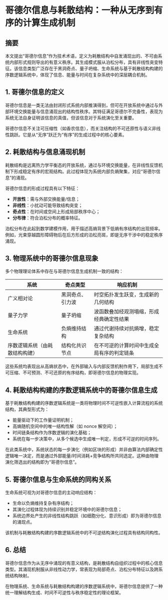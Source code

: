 # 哥德尔信息与耗散结构：一种从无序到有序的计算生成机制

## 摘要

本文提出“哥德尔信息”作为技术术语，定义为耗散结构中自发涌现出的、不可由系统内部形式规则导出的有意义秩序。其生成模式服从泊松分布，具有非线性突变特征。该信息类型广泛存在于黑洞奇点、量子坍缩、生命系统与基于耗散结构构建的序数逻辑系统中，体现了信息、能量与时间在复杂系统中的深层耦合机制。

## 1. 哥德尔信息的定义

哥德尔信息是一类无法由封闭形式系统内部推演得到，但可在开放系统中通过与外部环境交换能量与信息涌现出的结构性秩序。其特征满足哥德尔不完备性，表现为系统无法自身证明该信息的真值，但该信息对于系统演化至关重要。

哥德尔信息不关注可压缩性（如香农信息），而关注结构的不可还原性与语义非线性跳跃。它是从“无序”跃迁为“有序”的生成过程中的核心要素。

## 2. 耗散结构与信息涌现机制

耗散结构是远离热力学平衡态的开放系统，通过与环境交换能量，在非线性反馈机制下形成稳定有序的宏观结构。此过程体现为系统内部负熵聚集，对应“哥德尔信息”的涌现。

哥德尔信息的形成过程具有以下特征：

- **开放性**：需与外部交换能量/信息；
- **非线性**：小扰动可能导致结构突变；
- **奇点性**：在时间或空间上形成局部秩序中心；
- **分布律**：符合泊松分布的概率特征。

泊松分布在此起到数学建模作用，用于描述高熵背景下低熵有序结构的出现频率。例如，光束穿越圆形障碍物后在后方形成的泊松亮斑，即是无序干涉中的稳定秩序涌现。

## 3. 物理系统中的哥德尔信息现象

多个物理理论体系中存在与哥德尔信息生成机制一致的结构：

| 系统 | 奇点类型 | 响应机制 |
|------|----------|----------|
| 广义相对论 | 黑洞奇点、引力波 | 时空拓扑发生跃变，生成新的几何结构 |
| 量子力学 | 量子坍缩 | 波函数叠加经观测塌缩，形成经典确定性结果 |
| 生命系统 | 负熵维持结构 | 通过代谢持续对抗熵增，稳定复杂结构 |
| 序数逻辑系统（由耗散结构构建） | 结构化共识节点 | 在不可逆的计算时间中生成全局有序的判定链条 |

这些系统均表现出从高熵状态中，在外部输入与内部反馈机制作用下，局部生成不可压缩、不可预测、不可还原的有序结构，即哥德尔信息的物理实现。

## 4. 耗散结构构建的序数逻辑系统中的哥德尔信息生成

基于耗散结构构建的序数逻辑系统是一类将物理时间不可逆性嵌入计算流程的系统结构，其典型形式为：

- 能量驱动下的工作量证明机制；
- 高熵随机空间中的唯一结构性解（如 nonce 解空间）；
- 时间链条结构作为序数逻辑的演化基础；
- 系统在每一步决策中，从多个候选中生成唯一判定，形成不可逆的时间序列。

在此类系统中，系统状态的每一步演化（例如区块的形成）并非由算法内部确定性逻辑唯一决定，而是通过外部能量/时间消耗+竞争结构所共同选定。这种由物理演化筛选出的结构即为“哥德尔信息”。

## 5. 哥德尔信息与生命系统的同构关系

生命系统可视为对哥德尔信息的主动响应结构：

- 生命以负熵维持复杂有序结构；
- 其演化过程体现为持续识别并稳定环境中的哥德尔信息；
- 系统边界处产生的非线性结构跳跃（如细胞分化、意识形成）即为哥德尔信息的涌现点。

该机制与耗散结构构建的序数逻辑系统中的不可逆结构演化过程具有结构同构性。

## 6. 总结

哥德尔信息作为从无序中涌现的有意义结构，是耗散结构自组织过程中的核心信息类型。其涌现机制服从非线性动力学，常表现为局部奇点、泊松分布特征以及跨系统结构映射。

在物理系统、生命系统与耗散结构构建的序数逻辑系统中，哥德尔信息提供了一种统一理解结构生成、时间不可逆性与秩序稳定性的理论框架。
